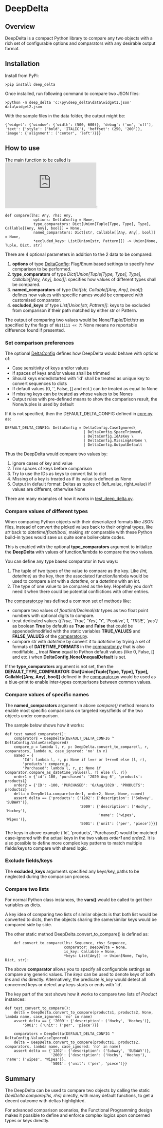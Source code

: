 # DeepDelta

## Overview

DeepDelta is a compact Python library to compare any two objects with a rich set of configurable options and comparators with any desirable output format.


## Installation

Install from PyPi:

`>pip install deep_delta`

Once installed, run following command to compare two JSON files:

`>python -m deep_delta 'c:\py\deep_delta\data\widget1.json' data\widget2.json`

With the sample files in the data folder, the output might be:

`{'widget': {'window': {'width': (500, 600)}, 'debug': ('on', 'off'), 'text': {'style': ('bold', 'ITALIC'), 'hoffset': (250, '200')}, 'image': {'alignment': ('center', 'left')}}}`


## How to use

The main function to be called is ![DeepDelta.compare()|](https://github.com/Cruisoring/deep_delta/blob/master/deep_delta/core.py):
```
def compare(lhs: Any, rhs: Any,
             options: DeltaConfig = None,
             type_comparators: Dict[Union[Tuple[Type, Type], Type], Callable[[Any, Any], bool]] = None,
             named_comparators: Dict[str, Callable[[Any, Any], bool]] = None,
             *excluded_keys: List[Union[str, Pattern]]) -> Union[None, Tuple, Dict, str]
```
                
There are 4 optional parameters in addition to the 2 data to be compared:
1. **options** of type [DeltaConfig](https://github.com/Cruisoring/deep_delta/blob/master/deep_delta/delta_config.py): Flag/Enum based settings to specify how comparison to be performed.
2. **type_comparators** of type *Dict[Union[Tuple[Type, Type], Type], Callable[[Any, Any], bool]]*: specifies how values of different types shall be compared.
3. **named_comparators** of type *Dict[str, Callable[[Any, Any], bool]]*: defines how values with specific names would be compared with customised comparator.
4. **excluded_keys** of type *List[Union[str, Pattern]]*: keys to be excluded from comparison if their path matched by either str or Pattern.

The output of comparing two values would be None/Tuple/Dict/str as specified by the flags of `0b11111 << 7`: None means no reportable difference found if presented.

### Set comparison preferences

The optional [DeltaConfig](https://github.com/Cruisoring/deep_delta/blob/master/deep_delta/delta_config.py) defines how DeepDelta would behave with options of:
- Case sensitivity of keys and/or values
- If spaces of keys and/or values shall be trimmed
- Should keys ended/started with 'id' shall be treated as unique key to convert sequences to dicts
- If default values (0, '', False, [] and ect.) can be treated as equal to None
- If missing keys can be treated as whose values to be Nones
- Output rules with pre-defined means to show the comparison result, the None/tuples is used by default

If it is not specified, then the DEFAULT_DELTA_CONFIG defined in [core.py](https://github.com/Cruisoring/deep_delta/blob/master/deep_delta/core.py) as:
```
DEFAULT_DELTA_CONFIG: DeltaConfig = DeltaConfig.CaseIgnored\
                                    | DeltaConfig.SpaceTrimmed\
                                    | DeltaConfig.IdAsKey \
                                    | DeltaConfig.MissingAsNone \
                                    | DeltaConfig.OutputDefault
```
Thus the DeepDelta would compare two values by:
1) Ignore cases of key and value
2) Trim spaces of keys before comparison
3) Try to use the IDs as keys to convert list to dict
4) Missing of a key is treated as if its value is defined as None
5) Output in default format: Deltas as tuples of (left_value, right_value) if values are different, otherwise None    

There are many examples of how it works in [test_deep_delta.py](https://github.com/Cruisoring/deep_delta/blob/master/tests/test_deep_delta.py).

### Compare values of different types

When comparing Python objects with their deserialized formats like JSON files, instead of convert the picked values back to their original types, like *str* back to *datetime*/*float*/*bool*, making *str* comparable with these Python build-in types would save us quite some boiler-plate codes.

This is enabled with the optional **type_comparators** argument to initialize the **DeepDelta** with values of function/lambda to compare the two values.
 
You can define any type based comparator in two ways:
1) The tuple of two types of the value to compare as the key. Like *(int, datetime)* as the key, then the associated function/lambda would be used to compare a *int* with a *datetime*, or a *datetime* with an *int*.
2) The type of one value to be compared as the key. Hopefully you don't need it when there could be potential conflictions with other entries.

The [comparator.py](https://github.com/Cruisoring/deep_delta/blob/master/deep_delta/comparator.py) has defined a common set of methods like:
- compare two values of *float*/*int*/*Decimal*/*str* types as two float point numbers with optional digits to compare.
- treat dedicated values (*{True, 'True', 'Yes', 'Y', 'Positive', 1, 'TRUE', 'yes'}*  as boolean **True** by default) as **True** and **False** that could be appended/modified with the static variables **TRUE_VALUES** and **FALSE_VALUES** of the [comparator.py](https://github.com/Cruisoring/deep_delta/blob/master/deep_delta/comparator.py).
- compare str with *datetime* by convert it to *datetime* by trying a set of formats of **DATETIME_FORMATS** in the [comparator.py](https://github.com/Cruisoring/deep_delta/blob/master/deep_delta/comparator.py) that is also modifiable.
_ treat **None** equal to Python default values (like 0, False, [] and etc.) when **DeltaConfig.NoneUnequalDefault** is set.

If the **type_comparators** argument is not set, then the **DEFAULT_TYPE_COMPARATOR: Dict[Union[Tuple[Type, Type], Type], Callable[[Any, Any], bool]]** defined in the [comparator.py](https://github.com/Cruisoring/deep_delta/blob/master/deep_delta/comparator.py) would be used as a blue-print to enable inter-types comparisons between common values.

### Compare values of specific names

The **named_comparators** argument in above *compare()* method means to enable most specific comparisons on targeted keys/fields of the two objects under comparison.

The sample below shows how it works:
```
def test_named_comparator():
    comparators = DeepDelta(DEFAULT_DELTA_CONFIG ^ DeltaConfig.ValueCaseIgnored)
    compare_p = lambda l, r, p: DeepDelta.convert_to_compare(l, r, comparators, lambda n, case_ignored: 'no' in n)
    named = {
        'Id': lambda l, r, p: None if l==r or l+r==0 else (l, r),
        'products': compare_p,
        'Purchased': lambda l, r, p: None if Comparator.compare_as_datetime_values(l, r) else (l, r)}
    order1 = {'id': 100, 'purchased': '2020 Aug 6', 'products': products1}
    order2 = {'ID': -100, 'PURCHASED': '6/Aug/2020', 'PRODUCTS': products2}
    delta = DeepDelta.compare(order1, order2, None, None, named)
    assert delta == {'products': {'1202': {'description': ('Subway', 'SUBWAY')},
                                  '2009': {'description': ('Hochy', 'Hochey'),
                                           'name': ('wipes', 'Wipes')},
                                  '5001': {'unit': ('per', 'piece')}}}
``` 

The keys in above example ('Id', 'products', 'Purchased') would be matched case-ignored with the actual keys in the two values *order1* and *order2*. It is also possible to define more complex key patterns to match multiple fields/keys to compare with shared logic.

### Exclude fields/keys

The **excluded_keys** arguments specified any keys/key_paths to be neglected during the comparison process.

### Compare two lists

For normal Python class instances, the **vars()** would be called to get their variables as dicts.

A key idea of comparing two lists of similar objects is that both list would be converted to dicts, then the objects sharing the same/similar keys would be compared side by side.

The other static method DeepDelta.convert_to_compare() is defined as: 
```
    def convert_to_compare(lhs: Sequence, rhs: Sequence,
                           comparator: DeepDelta = None,
                           is_key: Callable = None,
                           *keys: List[Any]) -> Union[None, Tuple, Dict, str]:
```

The above **comparator** allows you to specify all configurable settings as compare any generic values. The *keys* can be used to denote keys of both *lhs* and *rhs* directly. Alternatively, the predicate *is_key* would detect all concerned keys or detect any keys starts or ends with 'id'.

The key part of the test shows how it works to compare two lists of *Product* instances:
```
def test_convert_to_compare():
    delta = DeepDelta.convert_to_compare(products1, products2, None, lambda name, case_ignored: 'no' in name)
    assert delta == { '2009': {'description': ('Hochy', 'Hochey')},
        '5001': {'unit': ('per', 'piece')}}

    comparators = DeepDelta(DEFAULT_DELTA_CONFIG ^ DeltaConfig.ValueCaseIgnored)
    delta = DeepDelta.convert_to_compare(products1, products2, comparators, lambda name, case_ignored: 'no' in name)
    assert delta == {'1202': {'description': ('Subway', 'SUBWAY')},
                     '2009': {'description': ('Hochy', 'Hochey'), 'name': ('wipes', 'Wipes')},
                     '5001': {'unit': ('per', 'piece')}}
```

## Summary

The DeepDelta can be used to compare two objects by calling the static *DeelDelta.compare(lhs, rhs)* directly, with many default functions, to get a decent outcome with deltas highlighted.

For advanced comparison scenarios, the Functional Programming design makes it possible to define and enforce complex logics upon concerned types or keys directly.

 
